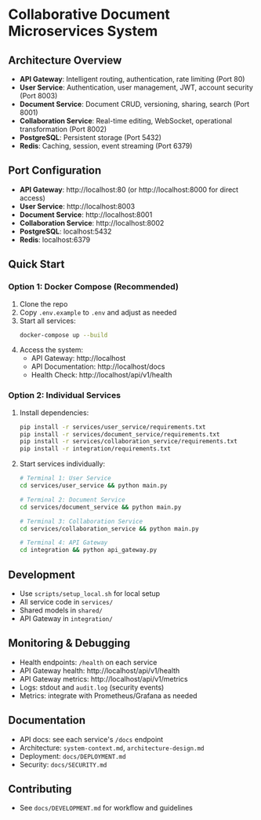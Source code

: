 # Collaborative Document Microservices System

## Architecture Overview
- **API Gateway**: Intelligent routing, authentication, rate limiting (Port 80)
- **User Service**: Authentication, user management, JWT, account security (Port 8003)
- **Document Service**: Document CRUD, versioning, sharing, search (Port 8001)
- **Collaboration Service**: Real-time editing, WebSocket, operational transformation (Port 8002)
- **PostgreSQL**: Persistent storage (Port 5432)
- **Redis**: Caching, session, event streaming (Port 6379)

## Port Configuration
- **API Gateway**: http://localhost:80 (or http://localhost:8000 for direct access)
- **User Service**: http://localhost:8003
- **Document Service**: http://localhost:8001
- **Collaboration Service**: http://localhost:8002
- **PostgreSQL**: localhost:5432
- **Redis**: localhost:6379

## Quick Start

### Option 1: Docker Compose (Recommended)
1. Clone the repo
2. Copy `.env.example` to `.env` and adjust as needed
3. Start all services:
   ```bash
   docker-compose up --build
   ```
4. Access the system:
   - API Gateway: http://localhost
   - API Documentation: http://localhost/docs
   - Health Check: http://localhost/api/v1/health

### Option 2: Individual Services
1. Install dependencies:
   ```bash
   pip install -r services/user_service/requirements.txt
   pip install -r services/document_service/requirements.txt
   pip install -r services/collaboration_service/requirements.txt
   pip install -r integration/requirements.txt
   ```
2. Start services individually:
   ```bash
   # Terminal 1: User Service
   cd services/user_service && python main.py
   
   # Terminal 2: Document Service  
   cd services/document_service && python main.py
   
   # Terminal 3: Collaboration Service
   cd services/collaboration_service && python main.py
   
   # Terminal 4: API Gateway
   cd integration && python api_gateway.py
   ```

## Development
- Use `scripts/setup_local.sh` for local setup
- All service code in `services/`
- Shared models in `shared/`
- API Gateway in `integration/`

## Monitoring & Debugging
- Health endpoints: `/health` on each service
- API Gateway health: http://localhost/api/v1/health
- API Gateway metrics: http://localhost/api/v1/metrics
- Logs: stdout and `audit.log` (security events)
- Metrics: integrate with Prometheus/Grafana as needed

## Documentation
- API docs: see each service's `/docs` endpoint
- Architecture: `system-context.md`, `architecture-design.md`
- Deployment: `docs/DEPLOYMENT.md`
- Security: `docs/SECURITY.md`

## Contributing
- See `docs/DEVELOPMENT.md` for workflow and guidelines 